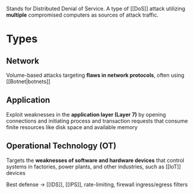 Stands for Distributed Denial of Service. A type of [[DoS]] attack utilizing **multiple** compromised computers as sources of attack traffic.


# Types 
## Network
Volume-based attacks targeting **flaws in network protocols**, often using [[Botnet|botnets]] 
## Application
Exploit weaknesses in the **application layer (Layer 7)** by opening connections and initiating process and transaction requests that consume finite resources like disk space and available memory
## Operational Technology (OT)
Targets the **weaknesses of software and hardware devices** that control systems in factories, power plants, and other industries, such as [[IoT]] devices


Best defense → [[IDS]], [[IPS]], rate-limiting, firewall ingress/egress filters


